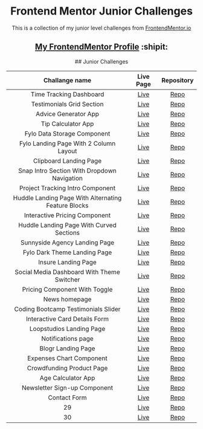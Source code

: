 <h1 align="center">Frontend Mentor Junior Challenges</h1>

<p align="center">This is a collection of my junior level challenges from <a href="https://www.frontendmentor.io/" target="_blank">FrontendMentor.io</a></p>

<h2 align="center"><a href="https://www.frontendmentor.io/profile/dnksebastian" target="_blank">My FrontendMentor Profile</a>  :shipit:</h2>

<div align="center"> 
## Junior Challenges

| Challange name | Live Page | Repository |
| :------------: | :-------: | :--------: |
| Time Tracking Dashboard |  <a href="https://dnksebastian.github.io/Frontend-Mentor-Junior-Solutions/time-tracking-dashboard-main/" target="_blank">Live</a> | <a href="https://github.com/dnksebastian/Frontend-Mentor-Junior-Solutions/tree/main/time-tracking-dashboard-main" target="_blank">Repo</a> |
| Testimonials Grid Section |  <a href="https://dnksebastian.github.io/Frontend-Mentor-Junior-Solutions/testimonials-grid-section-main/" target="_blank">Live</a>  |  <a href="https://github.com/dnksebastian/Frontend-Mentor-Junior-Solutions/tree/main/testimonials-grid-section-main" target="_blank">Repo</a>  |
| Advice Generator App | <a href="https://dnksebastian.github.io/Frontend-Mentor-Junior-Solutions/advice-generator-app-main/" target="_blank">Live</a>  | <a href="https://github.com/dnksebastian/Frontend-Mentor-Junior-Solutions/tree/main/advice-generator-app-main" target="_blank">Repo</a>  |
| Tip Calculator App | <a href="https://dnksebastian.github.io/Frontend-Mentor-Junior-Solutions/tip-calculator-app-main/" target="_blank">Live</a>  | <a href="https://github.com/dnksebastian/Frontend-Mentor-Junior-Solutions/tree/main/tip-calculator-app-main" target="_blank">Repo</a>  |
| Fylo Data Storage Component | <a href="https://dnksebastian.github.io/Frontend-Mentor-Junior-Solutions/fylo-data-storage-component-master/" target="_blank">Live</a>  | <a href="https://github.com/dnksebastian/Frontend-Mentor-Junior-Solutions/tree/main/fylo-data-storage-component-master/" target="_blank">Repo</a>  |
| Fylo Landing Page With 2 Column Layout | <a href="https://dnksebastian.github.io/Frontend-Mentor-Junior-Solutions/fylo-landing-page-with-two-column-layout-master/" target="_blank">Live</a>  | <a href="https://github.com/dnksebastian/Frontend-Mentor-Junior-Solutions/tree/main/fylo-landing-page-with-two-column-layout-master" target="_blank">Repo</a>  |
| Clipboard Landing Page | <a href="https://dnksebastian.github.io/Frontend-Mentor-Junior-Solutions/clipboard-landing-page-master/" target="_blank">Live</a>  | <a href="https://github.com/dnksebastian/Frontend-Mentor-Junior-Solutions/tree/main/clipboard-landing-page-master" target="_blank">Repo</a>  |
| Snap Intro Section With Dropdown Navigation | <a href="https://dnksebastian.github.io/Frontend-Mentor-Junior-Solutions/intro-section-with-dropdown-navigation-main/" target="_blank">Live</a>  | <a href="https://github.com/dnksebastian/Frontend-Mentor-Junior-Solutions/tree/main/intro-section-with-dropdown-navigation-main" target="_blank">Repo</a>  |
| Project Tracking Intro Component | <a href="https://dnksebastian.github.io/Frontend-Mentor-Junior-Solutions/project-tracking-intro-component-master/" target="_blank">Live</a>  | <a href="https://github.com/dnksebastian/Frontend-Mentor-Junior-Solutions/tree/main/project-tracking-intro-component-master" target="_blank">Repo</a>  |
| Huddle Landing Page With Alternating Feature Blocks | <a href="https://dnksebastian.github.io/Frontend-Mentor-Junior-Solutions/huddle-landing-page-with-alternating-feature-blocks-master/" target="_blank">Live</a>  | <a href="https://github.com/dnksebastian/Frontend-Mentor-Junior-Solutions/tree/main/huddle-landing-page-with-alternating-feature-blocks-master" target="_blank">Repo</a>  |
| Interactive Pricing Component | <a href="https://dnksebastian.github.io/Frontend-Mentor-Junior-Solutions/interactive-pricing-component-main/" target="_blank">Live</a>  | <a href="https://github.com/dnksebastian/Frontend-Mentor-Junior-Solutions/tree/main/interactive-pricing-component-main" target="_blank">Repo</a>  |
| Huddle Landing Page With Curved Sections | <a href="https://dnksebastian.github.io/Frontend-Mentor-Junior-Solutions/huddle-landing-page-with-curved-sections-master/" target="_blank">Live</a>  | <a href="https://github.com/dnksebastian/Frontend-Mentor-Junior-Solutions/tree/main/huddle-landing-page-with-curved-sections-master/" target="_blank">Repo</a>  |
| Sunnyside Agency Landing Page | <a href="https://dnksebastian.github.io/Frontend-Mentor-Junior-Solutions/sunnyside-agency-landing-page-main/" target="_blank">Live</a>  | <a href="https://github.com/dnksebastian/Frontend-Mentor-Junior-Solutions/tree/main/sunnyside-agency-landing-page-main/" target="_blank">Repo</a>  |
| Fylo Dark Theme Landing Page | <a href="https://dnksebastian.github.io/Frontend-Mentor-Junior-Solutions/fylo-dark-theme-landing-page-master/" target="_blank">Live</a>  | <a href="https://github.com/dnksebastian/Frontend-Mentor-Junior-Solutions/tree/main/fylo-dark-theme-landing-page-master/" target="_blank">Repo</a>  |
| Insure Landing Page | <a href="https://dnksebastian.github.io/Frontend-Mentor-Junior-Solutions/insure-landing-page-master/" target="_blank">Live</a>  | <a href="https://github.com/dnksebastian/Frontend-Mentor-Junior-Solutions/tree/main/insure-landing-page-master/" target="_blank">Repo</a>  |
| Social Media Dashboard With Theme Switcher | <a href="https://dnksebastian.github.io/Frontend-Mentor-Junior-Solutions/social-media-dashboard-with-theme-switcher-master/" target="_blank">Live</a>  | <a href="https://github.com/dnksebastian/Frontend-Mentor-Junior-Solutions/tree/main/social-media-dashboard-with-theme-switcher-master/" target="_blank">Repo</a>  |
| Pricing Component With Toggle | <a href="https://dnksebastian.github.io/Frontend-Mentor-Junior-Solutions/pricing-component-with-toggle-master/" target="_blank">Live</a>  | <a href="https://github.com/dnksebastian/Frontend-Mentor-Junior-Solutions/tree/main/pricing-component-with-toggle-master/" target="_blank">Repo</a>  |
| News homepage | <a href="https://dnksebastian.github.io/Frontend-Mentor-Junior-Solutions/news-homepage-main/" target="_blank">Live</a>  | <a href="https://github.com/dnksebastian/Frontend-Mentor-Junior-Solutions/tree/main/news-homepage-main/" target="_blank">Repo</a>  |
| Coding Bootcamp Testimonials Slider | <a href="https://dnksebastian.github.io/Frontend-Mentor-Junior-Solutions/coding-bootcamp-testimonials-slider-master/" target="_blank">Live</a>  | <a href="https://github.com/dnksebastian/Frontend-Mentor-Junior-Solutions/tree/main/coding-bootcamp-testimonials-slider-master/" target="_blank">Repo</a>  |
| Interactive Card Details Form | <a href="https://dnksebastian.github.io/Frontend-Mentor-Junior-Solutions/interactive-card-details-form-main/" target="_blank">Live</a>  | <a href="https://github.com/dnksebastian/Frontend-Mentor-Junior-Solutions/tree/main/interactive-card-details-form-main/" target="_blank">Repo</a>  |
| Loopstudios Landing Page | <a href="https://dnksebastian.github.io/Frontend-Mentor-Junior-Solutions/loopstudios-landing-page-main/" target="_blank">Live</a>  | <a href="https://github.com/dnksebastian/Frontend-Mentor-Junior-Solutions/tree/main/loopstudios-landing-page-main/" target="_blank">Repo</a>  |
| Notifications page | <a href="https://dnksebastian.github.io/Frontend-Mentor-Junior-Solutions/notifications-page-main/" target="_blank">Live</a>  | <a href="https://github.com/dnksebastian/Frontend-Mentor-Junior-Solutions/tree/main/notifications-page-main/" target="_blank">Repo</a>  |
| Blogr Landing Page | <a href="https://dnksebastian.github.io/Frontend-Mentor-Junior-Solutions/blogr-landing-page-main/" target="_blank">Live</a>  | <a href="https://github.com/dnksebastian/Frontend-Mentor-Junior-Solutions/tree/main/blogr-landing-page-main/" target="_blank">Repo</a>  |
| Expenses Chart Component | <a href="https://dnksebastian.github.io/Frontend-Mentor-Junior-Solutions/expenses-chart-component-main/" target="_blank">Live</a>  | <a href="https://github.com/dnksebastian/Frontend-Mentor-Junior-Solutions/tree/main/expenses-chart-component-main/" target="_blank">Repo</a>  |
| Crowdfunding Product Page | <a href="https://dnksebastian.github.io/Frontend-Mentor-Junior-Solutions/crowdfunding-product-page-main/" target="_blank">Live</a>  | <a href="https://github.com/dnksebastian/Frontend-Mentor-Junior-Solutions/tree/main/crowdfunding-product-page-main/" target="_blank">Repo</a>  |
| Age Calculator App | <a href="https://dnksebastian.github.io/Frontend-Mentor-Junior-Solutions/age-calculator-app-main/" target="_blank">Live</a>  | <a href="https://github.com/dnksebastian/Frontend-Mentor-Junior-Solutions/tree/main/age-calculator-app-main/" target="_blank">Repo</a>  |
| Newsletter Sign-up Component | <a href="https://dnksebastian.github.io/Frontend-Mentor-Junior-Solutions/newsletter-sign-up-with-success-message-main/" target="_blank">Live</a>  | <a href="https://github.com/dnksebastian/Frontend-Mentor-Junior-Solutions/tree/main/newsletter-sign-up-with-success-message-main/" target="_blank">Repo</a>  |
| Contact Form | <a href="https://dnksebastian.github.io/Frontend-Mentor-Junior-Solutions/contact-form-main/" target="_blank">Live</a>  | <a href="https://github.com/dnksebastian/Frontend-Mentor-Junior-Solutions/tree/main/contact-form-main/" target="_blank">Repo</a>  |
| 29 | <a href="#/" target="_blank">Live</a>  | <a href="#/" target="_blank">Repo</a>  |
| 30 | <a href="#/" target="_blank">Live</a>  | <a href="#/" target="_blank">Repo</a>  |

</div>
